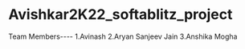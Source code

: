 # Avishkar2K22_softablitz_project
Team Members----  1.Avinash  2.Aryan Sanjeev Jain   3.Anshika Mogha
